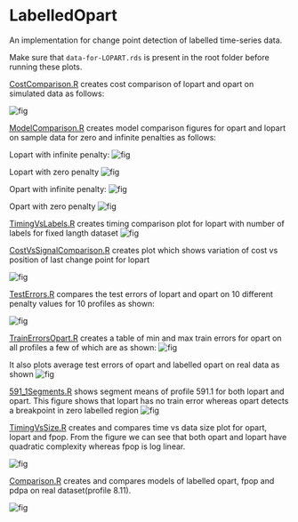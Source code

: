 # LabelledOpart

An implementation for change point detection of labelled time-series data.


Make sure that `data-for-LOPART.rds` is present in the root folder before running these plots.

[CostComparison.R](CostComparison.R) creates cost comparison of lopart and opart on simulated data as follows:

![fig](https://github.com/as4378/LabelledOpart/blob/master/figures/CostComparison.PNG)

[ModelComparison.R](ModelComparison.R) creates model comparison figures for opart and lopart on sample data for zero and infinite penalties as follows:

Lopart with infinite penalty:
![fig](https://github.com/as4378/LabelledOpart/blob/master/figures/ModelComparison1.PNG)

Lopart with zero penalty
![fig](https://github.com/as4378/LabelledOpart/blob/master/figures/ModelComparison4.PNG)

Opart with infinite penalty:
![fig](https://github.com/as4378/LabelledOpart/blob/master/figures/ModelComparison2.PNG)

Opart with zero penalty
![fig](https://github.com/as4378/LabelledOpart/blob/master/figures/ModelComparison3.PNG)


[TimingVsLabels.R](TimingVsLabels.R) creates timing comparison plot for lopart with number of labels for fixed langth dataset
![fig](https://github.com/as4378/LabelledOpart/blob/master/figures/TimingVsLabels.PNG)

[CostVsSignalComparison.R](CostVsSignalComparison.R) creates plot which shows variation of cost vs position of last change point for lopart

![fig](https://github.com/as4378/LabelledOpart/blob/master/figures/SignalVsCost.PNG)

[TestErrors.R](TestErrors.R) compares the test errors of lopart and opart on 10 different penalty values for 10 profiles as shown:

![fig](https://github.com/as4378/LabelledOpart/blob/master/figures/TestErrors.PNG)

[TrainErrorsOpart.R](TrainErrorsOpart.R) creates a table of min and max train errors for opart on all profiles a few of which are as shown:
![fig](https://github.com/as4378/LabelledOpart/blob/master/figures/TrainErrorsOpart.PNG)

It also plots average test errors of opart and labelled opart on real data as shown
![fig](https://github.com/as4378/LabelledOpart/blob/master/figures/AverageTestErrors.PNG)

[591_1Segments.R](591_1Segments.R) shows segment means of profile 591.1 for both lopart and opart. This figure shows that lopart has no train error whereas opart detects a breakpoint in zero labelled region
![fig](https://github.com/as4378/LabelledOpart/blob/master/figures/591_1Segments.PNG)


[TimingVsSize.R](TimingVsSize.R) creates and compares time vs data size plot for opart, lopart and fpop. From the figure we can see that both opart and lopart have quadratic complexity whereas fpop is log linear.

![fig](https://github.com/as4378/LabelledOpart/blob/master/figures/TimingVsSize.PNG)

[Comparison.R](Comparison.R) creates and compares models of labelled opart, fpop and pdpa on real dataset(profile 8.11).

![fig](https://github.com/as4378/LabelledOpart/blob/master/figures/Comparison.PNG)



